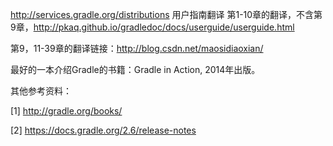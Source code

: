 http://services.gradle.org/distributions
用户指南翻译
第1-10章的翻译，不含第9章，http://pkaq.github.io/gradledoc/docs/userguide/userguide.html   

第9，11-39章的翻译链接：http://blog.csdn.net/maosidiaoxian/



最好的一本介绍Gradle的书籍：Gradle in Action, 2014年出版。

                        

其他参考资料：

[1] http://gradle.org/books/

[2] https://docs.gradle.org/2.6/release-notes